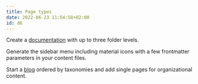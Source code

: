 ```yaml
---
title: Page types
date: 2022-06-23 11:54:58+02:00
id: d6
---
```


Create a [documentation](/doc) with up to three folder levels.

Generate the sidebar menu including material icons with a few frontmatter parameters in your content files.

Start a [blog](/blog) ordered by taxonomies and add single pages for organizational content.
